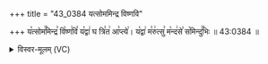 +++
title = "43_0384 यत्सोममिन्द्र विष्णवि"

+++
य꣡त्सोम꣢꣯मिन्द्र꣣ वि꣡ष्ण꣢वि꣣ य꣡द्वा꣢ घ त्रि꣣त꣢ आ꣣प्त्ये꣢। य꣡द्वा꣢ म꣣रु꣢त्सु꣣ म꣡न्द꣢से꣣ स꣡मिन्दु꣢꣯भिः ॥ 43:0384 ॥

<details><summary>विस्वर-मूलम् (VC)</summary>

यत्सोममिन्द्र विष्णवि यद्वा घ त्रित आप्त्ये । यद्वा मरुत्सु मन्दसे समिन्दुभिः ॥३८४॥
</details>